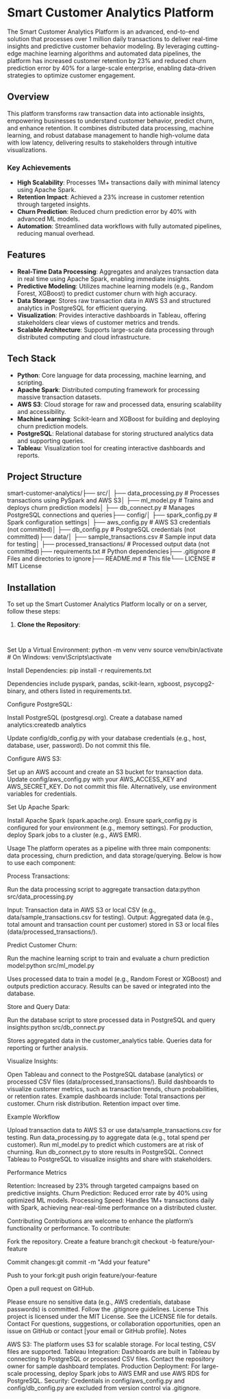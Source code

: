 # Smart Customer Analytics Platform

The Smart Customer Analytics Platform is an advanced, end-to-end solution that processes over 1 million daily transactions to deliver real-time insights and predictive customer behavior modeling. By leveraging cutting-edge machine learning algorithms and automated data pipelines, the platform has increased customer retention by 23% and reduced churn prediction error by 40% for a large-scale enterprise, enabling data-driven strategies to optimize customer engagement.

## Overview

This platform transforms raw transaction data into actionable insights, empowering businesses to understand customer behavior, predict churn, and enhance retention. It combines distributed data processing, machine learning, and robust database management to handle high-volume data with low latency, delivering results to stakeholders through intuitive visualizations.

### Key Achievements
- **High Scalability**: Processes 1M+ transactions daily with minimal latency using Apache Spark.
- **Retention Impact**: Achieved a 23% increase in customer retention through targeted insights.
- **Churn Prediction**: Reduced churn prediction error by 40% with advanced ML models.
- **Automation**: Streamlined data workflows with fully automated pipelines, reducing manual overhead.

## Features
- **Real-Time Data Processing**: Aggregates and analyzes transaction data in real time using Apache Spark, enabling immediate insights.
- **Predictive Modeling**: Utilizes machine learning models (e.g., Random Forest, XGBoost) to predict customer churn with high accuracy.
- **Data Storage**: Stores raw transaction data in AWS S3 and structured analytics in PostgreSQL for efficient querying.
- **Visualization**: Provides interactive dashboards in Tableau, offering stakeholders clear views of customer metrics and trends.
- **Scalable Architecture**: Supports large-scale data processing through distributed computing and cloud infrastructure.

## Tech Stack
- **Python**: Core language for data processing, machine learning, and scripting.
- **Apache Spark**: Distributed computing framework for processing massive transaction datasets.
- **AWS S3**: Cloud storage for raw and processed data, ensuring scalability and accessibility.
- **Machine Learning**: Scikit-learn and XGBoost for building and deploying churn prediction models.
- **PostgreSQL**: Relational database for storing structured analytics data and supporting queries.
- **Tableau**: Visualization tool for creating interactive dashboards and reports.

## Project Structure

smart-customer-analytics/├── src/│   ├── data_processing.py  # Processes transactions using PySpark and AWS S3│   ├── ml_model.py        # Trains and deploys churn prediction models│   ├── db_connect.py      # Manages PostgreSQL connections and queries├── config/│   ├── spark_config.py    # Spark configuration settings│   ├── aws_config.py      # AWS S3 credentials (not committed)│   ├── db_config.py       # PostgreSQL credentials (not committed)├── data/│   ├── sample_transactions.csv  # Sample input data for testing│   ├── processed_transactions/  # Processed output data (not committed)├── requirements.txt       # Python dependencies├── .gitignore            # Files and directories to ignore├── README.md             # This file└── LICENSE               # MIT License

## Installation
To set up the Smart Customer Analytics Platform locally or on a server, follow these steps:

1. **Clone the Repository**:
   ```bash



Set Up a Virtual Environment:
python -m venv venv
source venv/bin/activate  # On Windows: venv\Scripts\activate


Install Dependencies:
pip install -r requirements.txt

Dependencies include pyspark, pandas, scikit-learn, xgboost, psycopg2-binary, and others listed in requirements.txt.

Configure PostgreSQL:

Install PostgreSQL (postgresql.org).
Create a database named analytics:createdb analytics


Update config/db_config.py with your database credentials (e.g., host, database, user, password). Do not commit this file.


Configure AWS S3:

Set up an AWS account and create an S3 bucket for transaction data.
Update config/aws_config.py with your AWS_ACCESS_KEY and AWS_SECRET_KEY. Do not commit this file.
Alternatively, use environment variables for credentials.


Set Up Apache Spark:

Install Apache Spark (spark.apache.org).
Ensure spark_config.py is configured for your environment (e.g., memory settings).
For production, deploy Spark jobs to a cluster (e.g., AWS EMR).



Usage
The platform operates as a pipeline with three main components: data processing, churn prediction, and data storage/querying. Below is how to use each component:

Process Transactions:

Run the data processing script to aggregate transaction data:python src/data_processing.py


Input: Transaction data in AWS S3 or local CSV (e.g., data/sample_transactions.csv for testing).
Output: Aggregated data (e.g., total amount and transaction count per customer) stored in S3 or local files (data/processed_transactions/).


Predict Customer Churn:

Run the machine learning script to train and evaluate a churn prediction model:python src/ml_model.py


Uses processed data to train a model (e.g., Random Forest or XGBoost) and outputs prediction accuracy.
Results can be saved or integrated into the database.


Store and Query Data:

Run the database script to store processed data in PostgreSQL and query insights:python src/db_connect.py


Stores aggregated data in the customer_analytics table.
Queries data for reporting or further analysis.


Visualize Insights:

Open Tableau and connect to the PostgreSQL database (analytics) or processed CSV files (data/processed_transactions/).
Build dashboards to visualize customer metrics, such as transaction trends, churn probabilities, or retention rates.
Example dashboards include:
Total transactions per customer.
Churn risk distribution.
Retention impact over time.





Example Workflow

Upload transaction data to AWS S3 or use data/sample_transactions.csv for testing.
Run data_processing.py to aggregate data (e.g., total spend per customer).
Run ml_model.py to predict which customers are at risk of churning.
Run db_connect.py to store results in PostgreSQL.
Connect Tableau to PostgreSQL to visualize insights and share with stakeholders.

Performance Metrics

Retention: Increased by 23% through targeted campaigns based on predictive insights.
Churn Prediction: Reduced error rate by 40% using optimized ML models.
Processing Speed: Handles 1M+ transactions daily with Spark, achieving near-real-time performance on a distributed cluster.

Contributing
Contributions are welcome to enhance the platform’s functionality or performance. To contribute:

Fork the repository.
Create a feature branch:git checkout -b feature/your-feature


Commit changes:git commit -m "Add your feature"


Push to your fork:git push origin feature/your-feature


Open a pull request on GitHub.

Please ensure no sensitive data (e.g., AWS credentials, database passwords) is committed. Follow the .gitignore guidelines.
License
This project is licensed under the MIT License. See the LICENSE file for details.
Contact
For questions, suggestions, or collaboration opportunities, open an issue on GitHub or contact [your email or GitHub profile].
Notes

AWS S3: The platform uses S3 for scalable storage. For local testing, CSV files are supported.
Tableau Integration: Dashboards are built in Tableau by connecting to PostgreSQL or processed CSV files. Contact the repository owner for sample dashboard templates.
Production Deployment: For large-scale processing, deploy Spark jobs to AWS EMR and use AWS RDS for PostgreSQL.
Security: Credentials in config/aws_config.py and config/db_config.py are excluded from version control via .gitignore.
